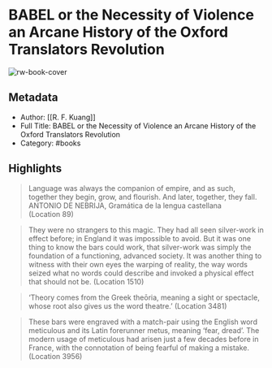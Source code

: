 # BABEL or the Necessity of Violence an Arcane History of the Oxford Translators Revolution

![rw-book-cover](https://readwise-assets.s3.amazonaws.com/static/images/default-book-icon-8.18caceaece2b.png)

## Metadata
- Author: [[R. F. Kuang]]
- Full Title: BABEL or the Necessity of Violence an Arcane History of the Oxford Translators Revolution
- Category: #books

## Highlights

> Language was always the companion of empire, and as such, together they begin, grow, and flourish. And later, together, they fall. ANTONIO DE NEBRIJA, Gramática de la lengua castellana (Location 89)


> They were no strangers to this magic. They had all seen silver-work in effect before; in England it was impossible to avoid. But it was one thing to know the bars could work, that silver-work was simply the foundation of a functioning, advanced society. It was another thing to witness with their own eyes the warping of reality, the way words seized what no words could describe and invoked a physical effect that should not be. (Location 1510)


> ‘Theory comes from the Greek theōria, meaning a sight or spectacle, whose root also gives us the word theatre.’ (Location 3481)


> These bars were engraved with a match-pair using the English word meticulous and its Latin forerunner metus, meaning ‘fear, dread’. The modern usage of meticulous had arisen just a few decades before in France, with the connotation of being fearful of making a mistake. (Location 3956)

